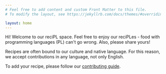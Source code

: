 ```yaml
---
# Feel free to add content and custom Front Matter to this file.
# To modify the layout, see https://jekyllrb.com/docs/themes/#overriding-theme-defaults

layout: home
---
```


Hi! Welcome to our reciPL space. Feel free to enjoy our reciPLes - food with programming languages (PL) can't go wrong. Also, please share yours! 

Recipes are often bound to our culture and native language. For this reason, we accept contributions in any language, not only English. 

To add your recipe, please follow our [contributing guide](/recipltempl/). 